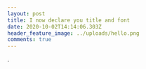```yaml
---
layout: post
title: I now declare you title and font
date: 2020-10-02T14:14:06.303Z
header_feature_image: ../uploads/hello.png
comments: true
---
```

.